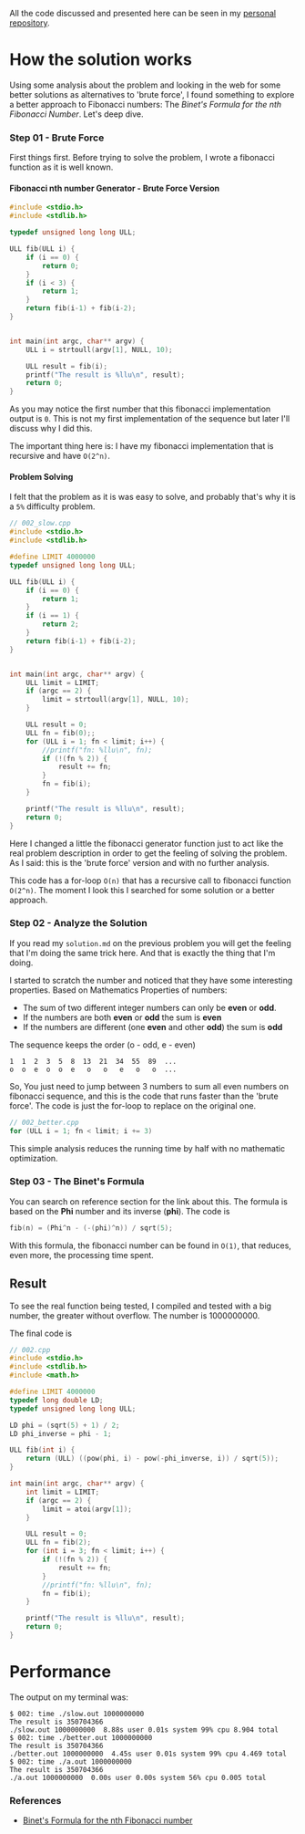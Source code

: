All the code discussed and presented here can be seen in my [personal repository](https://github.com/caian-gums/project-euler/).

# How the solution works

Using some analysis about the problem and looking in the web for some better solutions as alternatives to 'brute force', I found something to explore a better approach to Fibonacci numbers: The  _Binet's Formula for the nth Fibonacci Number_. Let's deep dive.

### Step 01 - Brute Force
First things first. Before trying to solve the problem, I wrote a fibonacci function as it is well known.

#### Fibonacci nth number Generator - Brute Force Version

```cpp
#include <stdio.h>
#include <stdlib.h>

typedef unsigned long long ULL;

ULL fib(ULL i) {
    if (i == 0) {
        return 0;
    }
    if (i < 3) {
        return 1;
    }
    return fib(i-1) + fib(i-2);
}


int main(int argc, char** argv) {
    ULL i = strtoull(argv[1], NULL, 10);

    ULL result = fib(i);
    printf("The result is %llu\n", result);
    return 0;
}
```

As you may notice the first number that this fibonacci implementation output is `0`. This is not my first implementation of the sequence but later I'll discuss why I did this.

The important thing here is: I have my fibonacci implementation that is recursive and have `O(2^n)`.

#### Problem Solving
I felt that the problem as it is was easy to solve, and probably that's why it is a `5%` difficulty problem.

```cpp
// 002_slow.cpp
#include <stdio.h>
#include <stdlib.h>

#define LIMIT 4000000
typedef unsigned long long ULL;

ULL fib(ULL i) {
    if (i == 0) {
        return 1;
    }
    if (i == 1) {
        return 2;
    }
    return fib(i-1) + fib(i-2);
}


int main(int argc, char** argv) {
    ULL limit = LIMIT;
    if (argc == 2) {
        limit = strtoull(argv[1], NULL, 10);
    }

    ULL result = 0;
    ULL fn = fib(0);;
    for (ULL i = 1; fn < limit; i++) {
        //printf("fn: %llu\n", fn);
        if (!(fn % 2)) {
            result += fn;
        }
        fn = fib(i);
    }

    printf("The result is %llu\n", result);
    return 0;
}
```

Here I changed a little the fibonacci generator function just to act like the real problem description in order to get the feeling of solving the problem. As I said: this is the 'brute force' version and with no further analysis.

This code has a for-loop `O(n)` that has a recursive call to fibonacci function `O(2^n)`. The moment I look this I searched for some solution or a better approach.


### Step 02 - Analyze the Solution

If you read my `solution.md` on the previous problem you will get the feeling that I'm doing the same trick here. And that is exactly the thing that I'm doing.

I started to scratch the number and noticed that they have some interesting properties. Based on Mathematics Properties of numbers:
* The sum of two different integer numbers can only be **even** or **odd**.
* If the numbers are both **even** or **odd** the sum is **even**
* If the numbers are different (one **even** and other **odd**) the sum is **odd**

The sequence keeps the order (o - odd, e - even)
```
1  1  2  3  5  8  13  21  34  55  89  ...
o  o  e  o  o  e   o   o   e   o   o  ...
```

So, You just need to jump between 3 numbers to sum all even numbers on fibonacci sequence, and this is the code that runs faster than the 'brute force'. The code is just the for-loop to replace on the original one.
```cpp
// 002_better.cpp
for (ULL i = 1; fn < limit; i += 3)
```

This simple analysis reduces the running time by half with no mathematic optimization.

### Step 03 - The Binet's Formula
You can search on reference section for the link about this. The formula is based on the **Phi** number and its inverse (**phi**).
The code is
```cpp
fib(n) = (Phi^n - (-(phi)^n)) / sqrt(5);
```

With this formula, the fibonacci number can be found in `O(1)`, that reduces, even more, the processing time spent.

## Result
To see the real function being tested, I compiled and tested with a big number, the greater without overflow. The number is 1000000000.

The final code is
```cpp
// 002.cpp
#include <stdio.h>
#include <stdlib.h>
#include <math.h>

#define LIMIT 4000000
typedef long double LD;
typedef unsigned long long ULL;

LD phi = (sqrt(5) + 1) / 2;
LD phi_inverse = phi - 1;

ULL fib(int i) {
    return (ULL) ((pow(phi, i) - pow(-phi_inverse, i)) / sqrt(5));
}

int main(int argc, char** argv) {
    int limit = LIMIT;
    if (argc == 2) {
        limit = atoi(argv[1]);
    }

    ULL result = 0;
    ULL fn = fib(2);
    for (int i = 3; fn < limit; i++) {
        if (!(fn % 2)) {
            result += fn;
        }
        //printf("fn: %llu\n", fn);
        fn = fib(i);
    }

    printf("The result is %llu\n", result);
    return 0;
}
```

# Performance

The output on my terminal was:
```
$ 002: time ./slow.out 1000000000
The result is 350704366
./slow.out 1000000000  8.88s user 0.01s system 99% cpu 8.904 total
$ 002: time ./better.out 1000000000
The result is 350704366
./better.out 1000000000  4.45s user 0.01s system 99% cpu 4.469 total
$ 002: time ./a.out 1000000000
The result is 350704366
./a.out 1000000000  0.00s user 0.00s system 56% cpu 0.005 total
```

### References

* [Binet's Formula for the nth Fibonacci number](http://www.maths.surrey.ac.uk/hosted-sites/R.Knott/Fibonacci/fibFormula.html)
